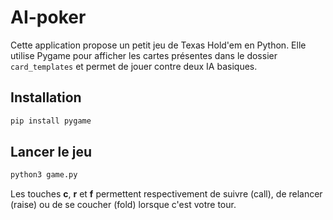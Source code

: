 # AI-poker

Cette application propose un petit jeu de Texas Hold'em en Python.
Elle utilise Pygame pour afficher les cartes présentes dans le dossier
`card_templates` et permet de jouer contre deux IA basiques.

## Installation

```bash
pip install pygame
```

## Lancer le jeu

```bash
python3 game.py
```

Les touches **c**, **r** et **f** permettent respectivement de suivre
(call), de relancer (raise) ou de se coucher (fold) lorsque c'est votre
 tour.
